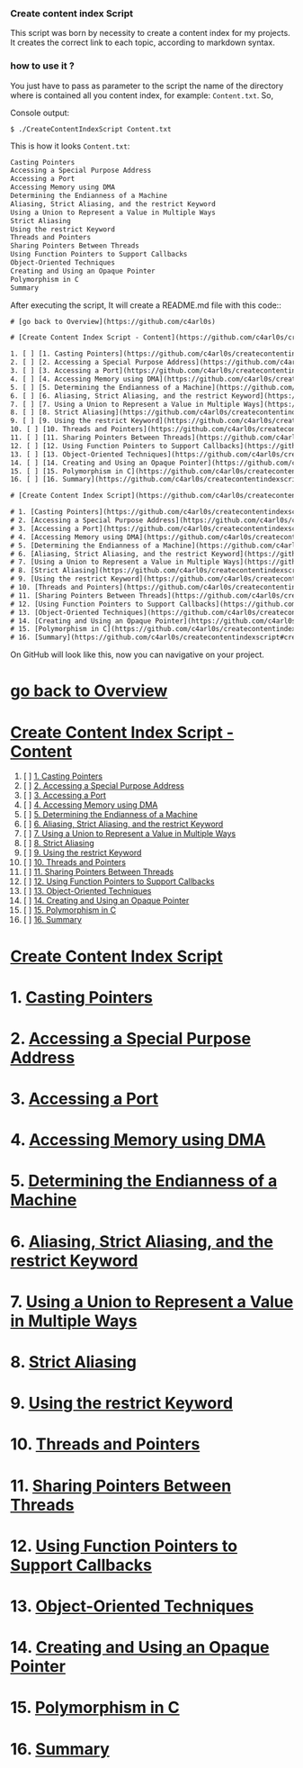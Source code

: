 ### Create content index Script

This script was born by necessity to create a content index for my projects. It creates the correct link to each topic, according to markdown syntax.

### how to use it ?

You just have to pass as parameter to the script the name of the directory where is contained all you content index, for example: `Content.txt`. So,

Console output:

```console
$ ./CreateContentIndexScript Content.txt
```

This is how it looks `Content.txt`:

```txt
Casting Pointers
Accessing a Special Purpose Address
Accessing a Port
Accessing Memory using DMA
Determining the Endianness of a Machine
Aliasing, Strict Aliasing, and the restrict Keyword
Using a Union to Represent a Value in Multiple Ways
Strict Aliasing
Using the restrict Keyword
Threads and Pointers
Sharing Pointers Between Threads
Using Function Pointers to Support Callbacks
Object-Oriented Techniques
Creating and Using an Opaque Pointer
Polymorphism in C
Summary
```

After executing the script, It will create a README.md file with this code::

```txt
# [go back to Overview](https://github.com/c4arl0s)

# [Create Content Index Script - Content](https://github.com/c4arl0s/createcontentindexscript#go-back-to-overview)

1. [ ] [1. Casting Pointers](https://github.com/c4arl0s/createcontentindexscript#1-Casting-Pointers)
2. [ ] [2. Accessing a Special Purpose Address](https://github.com/c4arl0s/createcontentindexscript#2-Accessing-a-Special-Purpose-Address)
3. [ ] [3. Accessing a Port](https://github.com/c4arl0s/createcontentindexscript#3-Accessing-a-Port)
4. [ ] [4. Accessing Memory using DMA](https://github.com/c4arl0s/createcontentindexscript#4-Accessing-Memory-using-DMA)
5. [ ] [5. Determining the Endianness of a Machine](https://github.com/c4arl0s/createcontentindexscript#5-Determining-the-Endianness-of-a-Machine)
6. [ ] [6. Aliasing, Strict Aliasing, and the restrict Keyword](https://github.com/c4arl0s/createcontentindexscript#6-Aliasing-Strict-Aliasing-and-the-restrict-Keyword)
7. [ ] [7. Using a Union to Represent a Value in Multiple Ways](https://github.com/c4arl0s/createcontentindexscript#7-Using-a-Union-to-Represent-a-Value-in-Multiple-Ways)
8. [ ] [8. Strict Aliasing](https://github.com/c4arl0s/createcontentindexscript#8-Strict-Aliasing)
9. [ ] [9. Using the restrict Keyword](https://github.com/c4arl0s/createcontentindexscript#9-Using-the-restrict-Keyword)
10. [ ] [10. Threads and Pointers](https://github.com/c4arl0s/createcontentindexscript#10-Threads-and-Pointers)
11. [ ] [11. Sharing Pointers Between Threads](https://github.com/c4arl0s/createcontentindexscript#11-Sharing-Pointers-Between-Threads)
12. [ ] [12. Using Function Pointers to Support Callbacks](https://github.com/c4arl0s/createcontentindexscript#12-Using-Function-Pointers-to-Support-Callbacks)
13. [ ] [13. Object-Oriented Techniques](https://github.com/c4arl0s/createcontentindexscript#13-Object-Oriented-Techniques)
14. [ ] [14. Creating and Using an Opaque Pointer](https://github.com/c4arl0s/createcontentindexscript#14-Creating-and-Using-an-Opaque-Pointer)
15. [ ] [15. Polymorphism in C](https://github.com/c4arl0s/createcontentindexscript#15-Polymorphism-in-C)
16. [ ] [16. Summary](https://github.com/c4arl0s/createcontentindexscript#16-Summary)

# [Create Content Index Script](https://github.com/c4arl0s/createcontentindexscript#create-content-index-script---content)

# 1. [Casting Pointers](https://github.com/c4arl0s/createcontentindexscript#create-content-index-script---content)
# 2. [Accessing a Special Purpose Address](https://github.com/c4arl0s/createcontentindexscript#create-content-index-script---content)
# 3. [Accessing a Port](https://github.com/c4arl0s/createcontentindexscript#create-content-index-script---content)
# 4. [Accessing Memory using DMA](https://github.com/c4arl0s/createcontentindexscript#create-content-index-script---content)
# 5. [Determining the Endianness of a Machine](https://github.com/c4arl0s/createcontentindexscript#create-content-index-script---content)
# 6. [Aliasing, Strict Aliasing, and the restrict Keyword](https://github.com/c4arl0s/createcontentindexscript#create-content-index-script---content)
# 7. [Using a Union to Represent a Value in Multiple Ways](https://github.com/c4arl0s/createcontentindexscript#create-content-index-script---content)
# 8. [Strict Aliasing](https://github.com/c4arl0s/createcontentindexscript#create-content-index-script---content)
# 9. [Using the restrict Keyword](https://github.com/c4arl0s/createcontentindexscript#create-content-index-script---content)
# 10. [Threads and Pointers](https://github.com/c4arl0s/createcontentindexscript#create-content-index-script---content)
# 11. [Sharing Pointers Between Threads](https://github.com/c4arl0s/createcontentindexscript#create-content-index-script---content)
# 12. [Using Function Pointers to Support Callbacks](https://github.com/c4arl0s/createcontentindexscript#create-content-index-script---content)
# 13. [Object-Oriented Techniques](https://github.com/c4arl0s/createcontentindexscript#create-content-index-script---content)
# 14. [Creating and Using an Opaque Pointer](https://github.com/c4arl0s/createcontentindexscript#create-content-index-script---content)
# 15. [Polymorphism in C](https://github.com/c4arl0s/createcontentindexscript#create-content-index-script---content)
# 16. [Summary](https://github.com/c4arl0s/createcontentindexscript#create-content-index-script---content)
```

On GitHub will look like this, now you can navigative on your project.

# [go back to Overview](https://github.com/c4arl0s)

# [Create Content Index Script - Content](https://github.com/c4arl0s/createcontentindexscript#go-back-to-overview)

1. [ ] [1. Casting Pointers](https://github.com/c4arl0s/createcontentindexscript#1-Casting-Pointers)
2. [ ] [2. Accessing a Special Purpose Address](https://github.com/c4arl0s/createcontentindexscript#2-Accessing-a-Special-Purpose-Address)
3. [ ] [3. Accessing a Port](https://github.com/c4arl0s/createcontentindexscript#3-Accessing-a-Port)
4. [ ] [4. Accessing Memory using DMA](https://github.com/c4arl0s/createcontentindexscript#4-Accessing-Memory-using-DMA)
5. [ ] [5. Determining the Endianness of a Machine](https://github.com/c4arl0s/createcontentindexscript#5-Determining-the-Endianness-of-a-Machine)
6. [ ] [6. Aliasing, Strict Aliasing, and the restrict Keyword](https://github.com/c4arl0s/createcontentindexscript#6-Aliasing-Strict-Aliasing-and-the-restrict-Keyword)
7. [ ] [7. Using a Union to Represent a Value in Multiple Ways](https://github.com/c4arl0s/createcontentindexscript#7-Using-a-Union-to-Represent-a-Value-in-Multiple-Ways)
8. [ ] [8. Strict Aliasing](https://github.com/c4arl0s/createcontentindexscript#8-Strict-Aliasing)
9. [ ] [9. Using the restrict Keyword](https://github.com/c4arl0s/createcontentindexscript#9-Using-the-restrict-Keyword)
10. [ ] [10. Threads and Pointers](https://github.com/c4arl0s/createcontentindexscript#10-Threads-and-Pointers)
11. [ ] [11. Sharing Pointers Between Threads](https://github.com/c4arl0s/createcontentindexscript#11-Sharing-Pointers-Between-Threads)
12. [ ] [12. Using Function Pointers to Support Callbacks](https://github.com/c4arl0s/createcontentindexscript#12-Using-Function-Pointers-to-Support-Callbacks)
13. [ ] [13. Object-Oriented Techniques](https://github.com/c4arl0s/createcontentindexscript#13-Object-Oriented-Techniques)
14. [ ] [14. Creating and Using an Opaque Pointer](https://github.com/c4arl0s/createcontentindexscript#14-Creating-and-Using-an-Opaque-Pointer)
15. [ ] [15. Polymorphism in C](https://github.com/c4arl0s/createcontentindexscript#15-Polymorphism-in-C)
16. [ ] [16. Summary](https://github.com/c4arl0s/createcontentindexscript#16-Summary)

# [Create Content Index Script](https://github.com/c4arl0s/createcontentindexscript#create-content-index-script---content)

# 1. [Casting Pointers](https://github.com/c4arl0s/createcontentindexscript#create-content-index-script---content)
# 2. [Accessing a Special Purpose Address](https://github.com/c4arl0s/createcontentindexscript#create-content-index-script---content)
# 3. [Accessing a Port](https://github.com/c4arl0s/createcontentindexscript#create-content-index-script---content)
# 4. [Accessing Memory using DMA](https://github.com/c4arl0s/createcontentindexscript#create-content-index-script---content)
# 5. [Determining the Endianness of a Machine](https://github.com/c4arl0s/createcontentindexscript#create-content-index-script---content)
# 6. [Aliasing, Strict Aliasing, and the restrict Keyword](https://github.com/c4arl0s/createcontentindexscript#create-content-index-script---content)
# 7. [Using a Union to Represent a Value in Multiple Ways](https://github.com/c4arl0s/createcontentindexscript#create-content-index-script---content)
# 8. [Strict Aliasing](https://github.com/c4arl0s/createcontentindexscript#create-content-index-script---content)
# 9. [Using the restrict Keyword](https://github.com/c4arl0s/createcontentindexscript#create-content-index-script---content)
# 10. [Threads and Pointers](https://github.com/c4arl0s/createcontentindexscript#create-content-index-script---content)
# 11. [Sharing Pointers Between Threads](https://github.com/c4arl0s/createcontentindexscript#create-content-index-script---content)
# 12. [Using Function Pointers to Support Callbacks](https://github.com/c4arl0s/createcontentindexscript#create-content-index-script---content)
# 13. [Object-Oriented Techniques](https://github.com/c4arl0s/createcontentindexscript#create-content-index-script---content)
# 14. [Creating and Using an Opaque Pointer](https://github.com/c4arl0s/createcontentindexscript#create-content-index-script---content)
# 15. [Polymorphism in C](https://github.com/c4arl0s/createcontentindexscript#create-content-index-script---content)
# 16. [Summary](https://github.com/c4arl0s/createcontentindexscript#create-content-index-script---content)
